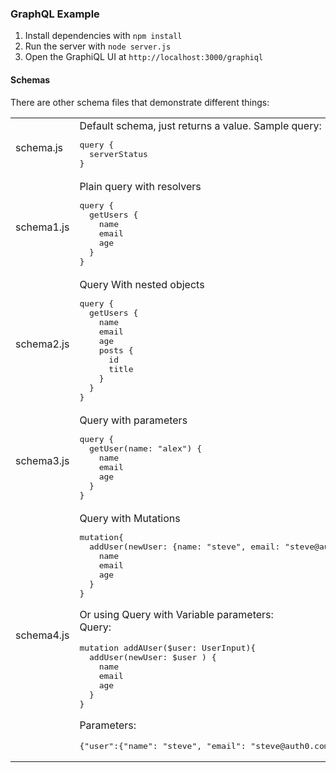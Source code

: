 ### GraphQL Example

1. Install dependencies with `npm install`
2. Run the server with `node server.js`
3. Open the GraphiQL UI at `http://localhost:3000/graphiql`

#### Schemas
There are other schema files that demonstrate different things:
<table>
<tr>
<td>
   schema.js
</td>
<td>
Default schema, just returns a value. Sample query:
<pre lang="graphql">
query {
  serverStatus
}
</pre>
</td>
</tr>
<tr>
<td>
   schema1.js
</td>
<td>
Plain query with resolvers
<pre lang="graphql">
query {
  getUsers {
    name
    email
    age
  }
}
</pre>
</td>
</tr>
<tr>
<td>
   schema2.js
</td>
<td>
Query With nested objects
<pre lang="graphql">
query {
  getUsers {
    name
    email
    age
    posts {
      id
      title
    }
  }
}
</pre>
</td>
</tr>
<tr>
<td>
   schema3.js
</td>
<td>
Query with parameters
<pre lang="graphql">
query {
  getUser(name: "alex") {
    name
    email
    age
  }
}
</pre>
</td>
</tr>
<tr>
<td>
   schema4.js
</td>
<td>
Query with Mutations
<pre lang="graphql">
mutation{
  addUser(newUser: {name: "steve", email: "steve@auth0.com"}) {
    name
    email
    age
  }
}
</pre>

Or using Query with Variable parameters:<br />
Query: 
<pre lang="graphql">
mutation addAUser($user: UserInput){
  addUser(newUser: $user ) {
    name
    email
    age
  }
}
</pre>
Parameters:
<pre lang="graphql">
{"user":{"name": "steve", "email": "steve@auth0.com"}}
</pre>
</td>
</tr>
